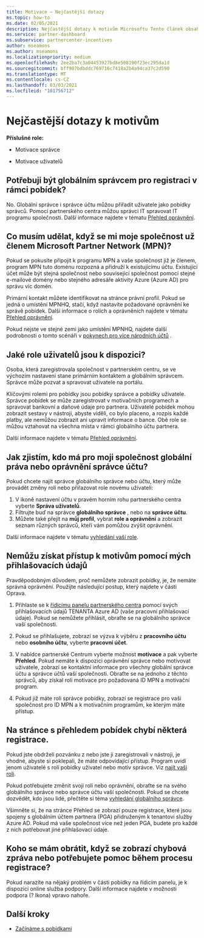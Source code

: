 ```yaml
---
title: Motivace – Nejčastější dotazy
ms.topic: how-to
ms.date: 02/05/2021
description: Nejčastější dotazy k motivům Microsoftu Tento článek obsahuje otázky týkající se uživatelských rolí, postupu při registraci nebo k tomu, co dělat s chybovými zprávami.
ms.service: partner-dashboard
ms.subservice: partnercenter-incentives
author: mseamons
ms.author: mseamons
ms.localizationpriority: medium
ms.openlocfilehash: 2ee2ba7c3a04453927bd8e508190f23ec295da1d
ms.sourcegitcommit: bff907bdbddc769716c7418a2b4a94ca37c2d590
ms.translationtype: MT
ms.contentlocale: cs-CZ
ms.lasthandoff: 03/03/2021
ms.locfileid: "101756712"
---
```

# <a name="frequently-asked-questions-on-incentives"></a>Nejčastější dotazy k motivům

**Příslušné role:**

- Motivace správce

- Motivace uživatelů

## <a name="do-i-need-to-be-the-global-admin-to-enroll-in-incentives"></a>Potřebuji být globálním správcem pro registraci v rámci pobídek?

No. Globální správce i správce účtu můžou přiřadit uživatele jako pobídky správců. Pomocí partnerského centra můžou správci IT spravovat IT programu společnosti. Další informace najdete v tématu [Přehled oprávnění](permissions-overview.md).

## <a name="what-do-i-need-to-do-if-i-find-my-company-is-already-a-member-of-the-microsoft-partner-network-mpn"></a>Co musím udělat, když se mi moje společnost už členem Microsoft Partner Network (MPN)?

Pokud se pokusíte připojit k programu MPN a vaše společnost již je členem, program MPN tuto doménu rozpozná a přidruží k existujícímu účtu. Existující účet může být stejná společnost nebo související společnost pomocí stejné e-mailové domény nebo stejného adresáře aktivity Azure (Azure AD) pro správu víc domén.

Primární kontakt můžete identifikovat na stránce právní profil. Pokud se jedná o umístění MPNHQ, stačí, když nastavíte požadované oprávnění ke správě pobídek. Další informace o rolích a oprávněních najdete v tématu [Přehled oprávnění](permissions-overview.md).

Pokud nejste ve stejné zemi jako umístění MPNHQ, najdete další podrobnosti o tomto scénáři v [pokynech pro více národních účtů](https://support.microsoft.com/help/4515619/special-considerations-for-multi-national-partners-joining-the-microso) .

## <a name="what-user-roles-are-available"></a>Jaké role uživatelů jsou k dispozici?

Osoba, která zaregistrovala společnost v partnerském centru, se ve výchozím nastavení stane primárním kontaktem a globálním správcem. Správce může pozvat a spravovat uživatele na portálu.

Klíčovými rolemi pro pobídky jsou pobídky správce a pobídky uživatele. Správce pobídek se může zaregistrovat v motivačních programech a spravovat bankovní a daňové údaje pro partnera. Uživatelé pobídek mohou zobrazit sestavy v nástroji, abyste viděli, co bylo placeno, a rozpis každé platby, ale nemůžou zobrazit ani upravit informace o bance. Obě role se můžou vztahovat na všechna místa v rámci globálního účtu partnera.

Další informace najdete v tématu [Přehled oprávnění](permissions-overview.md).

## <a name="how-can-i-find-out-who-has-global-or-account-admin-rights-for-my-company"></a>Jak zjistím, kdo má pro moji společnost globální práva nebo oprávnění správce účtu?

Pokud chcete najít správce globálního správce nebo účtu, který může provádět změny rolí nebo přiřazovat role novému uživateli:

1. V ikoně nastavení účtu v pravém horním rohu partnerského centra vyberte **Správa uživatelů**.
2. Filtrujte buď na správce **globálního správce** , nebo na **správce účtu**.
3. Můžete také přejít na **můj profil**, vybrat **role a oprávnění** a zobrazit seznam různých správců, kteří vám pomůžou zvýšit oprávnění.
 
Další informace najdete v tématu [vyhledání vaší role](find-your-role.md).  

## <a name="i-cant-access-incentives-using-my-credentials"></a>Nemůžu získat přístup k motivům pomocí mých přihlašovacích údajů

Pravděpodobným důvodem, proč nemůžete zobrazit pobídky, je, že nemáte správná oprávnění. Použijte následující postup, který najdete v části Oprava.

1. Přihlaste se k [řídicímu panelu partnerského centra](https://partner.microsoft.com/dashboard/) pomocí svých přihlašovacích údajů TENANTA Azure AD (vaše pracovní přihlašovací údaje). Pokud se nemůžete přihlásit, obraťte se na globálního správce vaší společnosti.

2. Pokud se přihlašujete, zobrazí se výzva k výběru z **pracovního účtu** nebo **osobního účtu**, vyberte **pracovní účet**.

3. V nabídce partnerské Centrum vyberte možnost **motivace** a pak vyberte **Přehled**. Pokud nemáte k dispozici oprávnění správce nebo motivovat uživatele, zobrazí se kontaktní informace pro všechny globální správce účtu a správce účtů vaší společnosti. Obraťte se na jednoho z těchto správců, aby získal roli motivace pro požadovaná ID MPN a motivační program.

4. Pokud již máte roli správce pobídky, zobrazí se registrace pro vaši společnost pro ID MPN a k motivačním programům, ke kterým máte přístup.

## <a name="some-enrollments-are-missing-from-the-incentives-overview-page"></a>Na stránce s přehledem pobídek chybí některá registrace.

Pokud jste obdrželi pozvánku z nebo jste ji zaregistrovali v nástroji, je vhodné, abyste si poklepali, že máte odpovídající přístup. Program uvidí jenom uživatelé s rolí pobídky uživatel nebo motiv správce. Viz [najít vaši roli](./find-your-role.md).

Pokud potřebujete změnit svoji roli nebo oprávnění, obraťte se na svého globálního správce nebo správce účtu vaší společnosti. Pokud se chcete dozvědět, kdo jsou lidé, přečtěte si téma [vyhledání globálního správce](./find-your-role.md#find-your-global-admin).

Všimněte si, že na stránce Přehled se zobrazí pouze registrace, které jsou spojeny s globálním účtem partnera (PGA) přidruženým k tenantovi služby Azure AD. Pokud má vaše společnost více než jeden PGA, budete pro každé z nich potřebovat jiné přihlašovací údaje.

## <a name="who-should-i-contact-if-i-get-an-error-message-or-need-help-during-the-enrollment-process"></a>Koho se mám obrátit, když se zobrazí chybová zpráva nebo potřebujete pomoc během procesu registrace?

Pokud narazíte na nějaký problém v části pobídky na řídicím panelu, je k dispozici online služba podpory. Další informace najdete v možnosti podpora (? Ikona) vpravo nahoře.

## <a name="next-steps"></a>Další kroky

- [Začínáme s pobídkami](incentives-get-started-intro.md)